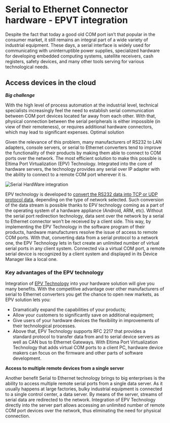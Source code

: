 Serial to Ethernet Connector hardware - EPVT integration
================================================


Despite the fact that today a good old COM port isn’t that popular in the consumer market, it still remains an integral part of a wide variety of industrial equipment. These days, a serial interface is widely used for communicating with uninterruptible power supplies, specialized hardware for developing embedded computing systems, satellite receivers, cash registers, safety devices, and many other tools serving for various technological needs.


Access devices in the cloud
--------------------------

***Big challenge***

With the high level of process automation at the industrial level, technical specialists increasingly feel the need to establish serial communication between COM port devices located far away from each other. With that, physical connection between the serial peripherals is either impossible (in view of their remoteness), or requires additional hardware connectors, which may lead to significant expenses.
Optimal solution

Given the relevance of this problem, many manufacturers of RS232 to LAN adapters, console servers, or serial to Ethernet converters tend to improve the functionality of their products by making them able to connect to COM ports over the network. The most efficient solution to make this possible is Eltima Port Virtualization (EPV) Technology. Integrated into the core of hardware servers, the technology provides any serial over IP adapter with the ability to connect to a remote COM port wherever it is.

![Serial HardWare integration](https://www.eltima.com/images/upload/products/eltima/epvt/hardware/img-hardware_com2.png)

EPV technology is developed to [convert the RS232 data into TCP or UDP protocol data](https://www.eltima.com/serial-to-ethernet-converter-technology-integration.html), depending on the type of network selected. Such conversion of the data stream is possible thanks to EPV technology coming as a part of the operating system of a hardware appliance (Android, ARM, etc). Without the serial port redirection technology, data sent over the network by a serial to Ethernet connector won’t be received by a client side. This way, by implementing the EPV Technology in the software program of their products, hardware manufacturers resolve the issue of access to remote COM ports. With that, converting data from a serial protocol to a network one, the EPV Technology lets in fact create an unlimited number of virtual serial ports in any client system. Connected via a virtual COM port, a remote serial device is recognized by a client system and displayed in its Device Manager like a local one.

### Key advantages of the EPV technology

Integration of [EPV Technology](https://www.eltima.com/eltima-port-virtualization-technology/) into your hardware solution will give you many benefits. With the competitive advantage over other manufacturers of serial to Ethernet converters you get the chance to open new markets, as EPV solution lets you:

* Dramatically expand the capabilities of your products;
* Allow your customers to significantly save on additional equipment;
* Give users of your hardware devices the flexibility in improvements of their technological processes.
* Above that, EPV Technology supports RFC 2217 that provides a standard protocol to transfer data from and to serial device servers as well as CAN bus to Ethernet Gateways. With Eltima Port Virtualization Technology that adds virtual COM ports to a client PC, hardware device makers can focus on the firmware and other parts of software development.

**Access to multiple remote devices from a single server**

Another benefit Serial to Ethernet technology brings to big enterprises is the ability to access multiple remote serial ports from a single data server. As it usually happens at large factories, bulky industrial equipment is connected to a single control center, a data server. By means of the server, streams of serial data are redirected to the network. Integration of EPV Technology directly into the server part allows accessing an unlimited number of remote COM port devices over the network, thus eliminating the need for physical connection.
